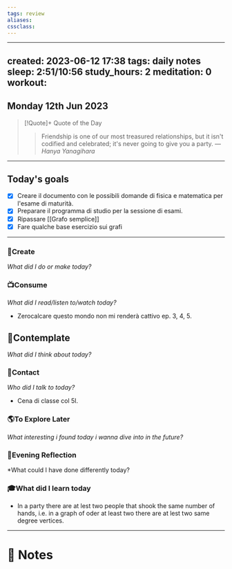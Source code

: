 ```yaml
---
tags: review
aliases:
cssclass:
---
```

 
---
created: 2023-06-12 17:38
tags: daily notes
sleep: 2:51/10:56
study_hours: 2
meditation: 0
workout:
---


## Monday 12th Jun 2023


> [!Quote]+ Quote of the Day  
> > Friendship is one of our most treasured relationships, but it isn't codified and celebrated; it's never going to give you a party.
> — <cite>Hanya Yanagihara</cite>

--- 
## Today's goals

- [x] Creare il documento con le possibili domande di fisica e matematica per l'esame di maturità.
- [x] Preparare il programma di studio per la sessione di esami.
- [x] Ripassare [[Grafo semplice]] 
- [x] Fare qualche base esercizio sui grafi

---

### 🎨Create
*What did I do or make today?*

  
### 📺Consume
*What did I read/listen to/watch today?*
- Zerocalcare questo mondo non mi renderà cattivo ep. 3, 4, 5.
  
## 💭Contemplate
*What did I think about today?*


### 👬Contact
*Who did I talk to today?*
- Cena di classe col 5I.
  
### 🌎To Explore Later
*What interesting i found today i wanna dive into in the future?*


### 🌃Evening Reflection
*What could I have done differently today?


### 🎓What did I learn today
- In a party there are at lest two people that shook the same number of hands, i.e. in a graph of oder at least two there are at lest two same degree vertices.

---
# 📝 Notes



